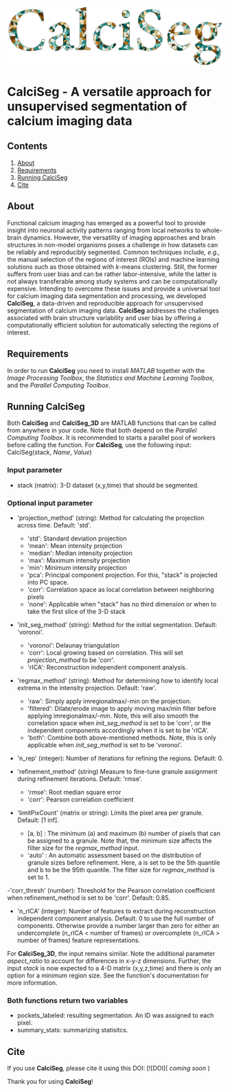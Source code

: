 ![alt text][logo]

[logo]: CalciSeg_logo.png

CalciSeg - A versatile approach for unsupervised segmentation of calcium imaging data
=====================================================================================


Contents
--------
1.	[About](#about)  
2.	[Requirements](#requirements)  
3.	[Running CalciSeg](#running-calciseg)  
4.	[Cite](#cite)


About
-----
Functional calcium imaging has emerged as a powerful tool to provide insight into neuronal activity patterns ranging from local networks to whole-brain dynamics. However, the versatility of imaging approaches and brain structures in non-model organisms poses a challenge in how datasets can be reliably and reproducibly segmented. Common techniques include, *e.g.,* the manual selection of the regions of interest (ROIs) and machine learning solutions such as those obtained with *k*-means clustering. Still, the former suffers from user bias and can be rather labor-intensive, while the latter is not always transferable among study systems and can be computationally expensive. Intending to overcome these issues and provide a universal tool for calcium imaging data segmentation and processing, we developed **CalciSeg**, a data-driven and reproducible approach for unsupervised segmentation of calcium imaging data. **CalciSeg** addresses the challenges associated with brain structure variability and user bias by offering a computationally efficient solution for automatically selecting the regions of interest.


Requirements
------------
In order to run **CalciSeg** you need to install *MATLAB* together with the *Image Processing Toolbox*, the *Statistics and Machine Learning Toolbox*, and the *Parallel Computing Toolbox*.


Running CalciSeg
----------------
Both **CalciSeg** and **CalciSeg_3D** are MATLAB functions that can be called from anywhere in your code. Note that both depend on the *Parallel Computing Toolbox*. It is reconmended to starts a parallel pool of workers before calling the function.
For **CalciSeg**, use the following input:
CalciSeg(stack, *Name*, *Value*)

### Input parameter ###
- stack (matrix): 3-D dataset (x,y,time) that should be segmented.

### Optional input parameter ###
- 'projection_method' (string): Method for calculating the projection across time. Default: 'std'.
	- 'std': Standard deviation projection
	- 'mean': Mean intensity projection
	- 'median': Median intensity projection
	- 'max': Maximum intensity projection
	- 'min': Minimum intensity projection
	- 'pca': Principal component projection. For this, "stack" is projected into PC space.
	- 'corr': Correlation space as local correlation between neighboring pixels
	- 'none': Applicable when "stack" has no third dimension or when to take the first slice of the 3-D stack

- 'init_seg_method' (string): Method for the initial segmentation. Default: 'voronoi'.
	- 'voronoi': Delaunay triangulation
	- 'corr': Local growing based on correlation. This will set *projection_method* to be 'corr'.
	- 'rICA': Reconstruction independent component analysis.

- 'regmax_method' (string): Method for determining how to identify local extrema in the intensity projection. Default: 'raw'.
	- 'raw': Simply apply imregionalmax/-min on the projection. 
	- 'filtered': Dilate/erode image to apply moving max/min filter before applying imregionalmax/-min. Note, this will also smooth the correlation space when *init_seg_method* is set to be 'corr', or the independent components accordingly when it is set to be 'rICA'.
	- 'both': Combine both above-mentioned methods. Note, this is only applicable when *init_seg_method* is set to be 'voronoi'. 

- 'n_rep' (integer): Number of iterations for refining the regions. Default: 0.

- 'refinement_method' (string) Measure to fine-tune granule assignment during refinement iterations. Default: 'rmse'.
	- 'rmse': Root median square error
	- 'corr': Pearson correlation coefficient
 
- 'limitPixCount' (matrix or string): Limits the pixel area per granule. Default: [1 inf].
	- [a, b] : The minimum (a) and maximum (b) number of pixels that can be assigned to a granule. Note that, the minimum size affects the filter size for the *regmax_method* input.
 	- 'auto' : An automatic assessment based on the distribution of granule sizes before refinement. Here, a is set to be the 5th quantile and b to be the 95th quantile. The filter size for *regmax_method* is set to 1.

 -'corr_thresh' (number): Threshold for the Pearson correlation coefficient when refinement_method is set to be 'corr'.  Default: 0.85.

 - 'n_rICA' (integer): Number of features to extract during reconstruction independent component analysis. Default: 0 to use the full number of components. Otherwise provide a number larger than zero for either an undercomplete (n_rICA < number of frames) or overcomplete (n_rICA > number of frames) feature representations.

For **CalciSeg_3D**, the input remains similar. Note the additional parameter *aspect_ratio* to account for differences in x-y-z dimensions. Further, the input *stack* is now expected to a 4-D matrix (x,y,z,time) and there is only an option for a minimum region size. See the function's documentation for more information.


### Both functions return two variables ###
- pockets_labeled: resulting segmentation. An ID was assigned to each pixel.
- summary_stats: summarizing statisitcs.

Cite
----
If you use **CalciSeg**, please cite it using this DOI:
[![DOI]( *coming soon* )

Thank you for using **CalciSeg**!